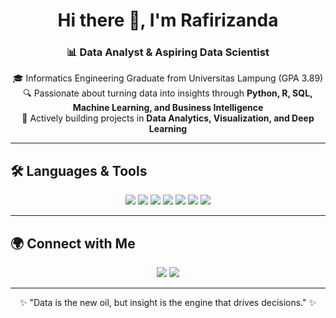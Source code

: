 <h1 align="center">Hi there 👋, I'm Rafirizanda</h1>
<h3 align="center">📊 Data Analyst & Aspiring Data Scientist</h3>

<p align="center">
  🎓 Informatics Engineering Graduate from Universitas Lampung (GPA 3.89) <br>
  🔍 Passionate about turning data into insights through <b>Python, R, SQL, Machine Learning, and Business Intelligence</b> <br>
  🚀 Actively building projects in <b>Data Analytics, Visualization, and Deep Learning</b>
</p>

---

## 🛠️ Languages & Tools

<p align="center">
  <img src="https://img.shields.io/badge/Python-3776AB?style=for-the-badge&logo=python&logoColor=white" />
  <img src="https://img.shields.io/badge/SQL-336791?style=for-the-badge&logo=postgresql&logoColor=white" />
  <img src="https://img.shields.io/badge/Tableau-E97627?style=for-the-badge&logo=Tableau&logoColor=white" />
  <img src="https://img.shields.io/badge/PowerBI-F2C811?style=for-the-badge&logo=Power%20BI&logoColor=black" />
  <img src="https://img.shields.io/badge/Excel-217346?style=for-the-badge&logo=microsoft-excel&logoColor=white" />
  <img src="https://img.shields.io/badge/Git-F05032?style=for-the-badge&logo=git&logoColor=white" />
  <img src="https://img.shields.io/badge/GitHub-181717?style=for-the-badge&logo=github&logoColor=white" />
</p>


---


## 🌍 Connect with Me

<p align="center">
  <a href="https://github.com/rafirizanda"><img src="https://img.shields.io/badge/GitHub-100000?style=for-the-badge&logo=github&logoColor=white"></a>
  <a href="https://linkedin.com/in/username"><img src="https://img.shields.io/badge/LinkedIn-0077B5?style=for-the-badge&logo=linkedin&logoColor=white"></a>
</p>

---

<p align="center">✨ "Data is the new oil, but insight is the engine that drives decisions." ✨</p>

